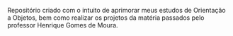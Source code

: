 Repositório criado com o intuito de aprimorar meus estudos de Orientação a Objetos, bem como realizar os projetos da matéria passados pelo professor Henrique Gomes de Moura.
